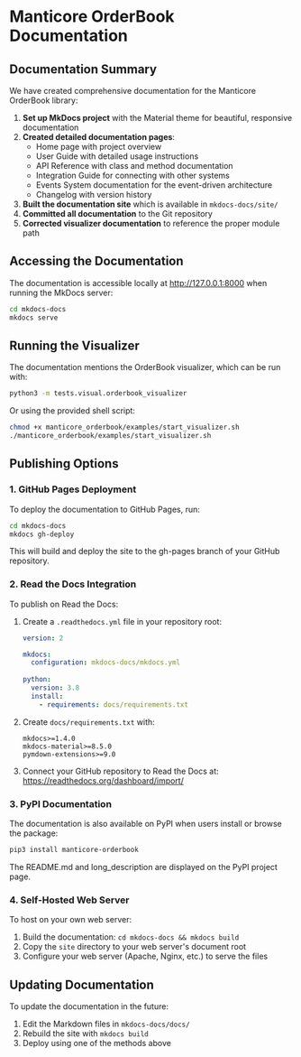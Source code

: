 # Manticore OrderBook Documentation

## Documentation Summary

We have created comprehensive documentation for the Manticore OrderBook library:

1. **Set up MkDocs project** with the Material theme for beautiful, responsive documentation
2. **Created detailed documentation pages**:
   - Home page with project overview
   - User Guide with detailed usage instructions
   - API Reference with class and method documentation
   - Integration Guide for connecting with other systems
   - Events System documentation for the event-driven architecture
   - Changelog with version history
3. **Built the documentation site** which is available in `mkdocs-docs/site/`
4. **Committed all documentation** to the Git repository
5. **Corrected visualizer documentation** to reference the proper module path

## Accessing the Documentation

The documentation is accessible locally at http://127.0.0.1:8000 when running the MkDocs server:

```bash
cd mkdocs-docs
mkdocs serve
```

## Running the Visualizer

The documentation mentions the OrderBook visualizer, which can be run with:

```bash
python3 -m tests.visual.orderbook_visualizer
```

Or using the provided shell script:

```bash
chmod +x manticore_orderbook/examples/start_visualizer.sh
./manticore_orderbook/examples/start_visualizer.sh
```

## Publishing Options

### 1. GitHub Pages Deployment

To deploy the documentation to GitHub Pages, run:

```bash
cd mkdocs-docs
mkdocs gh-deploy
```

This will build and deploy the site to the gh-pages branch of your GitHub repository.

### 2. Read the Docs Integration

To publish on Read the Docs:

1. Create a `.readthedocs.yml` file in your repository root:
   ```yaml
   version: 2
   
   mkdocs:
     configuration: mkdocs-docs/mkdocs.yml
     
   python:
     version: 3.8
     install:
       - requirements: docs/requirements.txt
   ```

2. Create `docs/requirements.txt` with:
   ```
   mkdocs>=1.4.0
   mkdocs-material>=8.5.0
   pymdown-extensions>=9.0
   ```

3. Connect your GitHub repository to Read the Docs at: https://readthedocs.org/dashboard/import/

### 3. PyPI Documentation

The documentation is also available on PyPI when users install or browse the package:

```bash
pip3 install manticore-orderbook
```

The README.md and long_description are displayed on the PyPI project page.

### 4. Self-Hosted Web Server

To host on your own web server:

1. Build the documentation: `cd mkdocs-docs && mkdocs build`
2. Copy the `site` directory to your web server's document root
3. Configure your web server (Apache, Nginx, etc.) to serve the files

## Updating Documentation

To update the documentation in the future:

1. Edit the Markdown files in `mkdocs-docs/docs/`
2. Rebuild the site with `mkdocs build`
3. Deploy using one of the methods above
